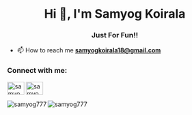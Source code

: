 <h1 align="center">Hi 👋, I'm Samyog Koirala</h1>
<h3 align="center">Just For Fun!!</h3>

- 📫 How to reach me **samyogkoirala18@gmail.com**

<h3 align="left">Connect with me:</h3>
<p align="left">
<a href="https://twitter.com/samyog_koirala7" target="blank"><img align="center" src="https://raw.githubusercontent.com/rahuldkjain/github-profile-readme-generator/master/src/images/icons/Social/twitter.svg" alt="samyog_koirala7" height="30" width="40" /></a>
<a href="https://instagram.com/samyog_koirala.18" target="blank"><img align="center" src="https://raw.githubusercontent.com/rahuldkjain/github-profile-readme-generator/master/src/images/icons/Social/instagram.svg" alt="samyog_koirala.18" height="30" width="40" /></a>
</p>


<p><img align="left" src="https://github-readme-stats.vercel.app/api/top-langs?username=samyog777&show_icons=true&locale=en&layout=compact" alt="samyog777" /></p>

<p><img align="center" src="https://github-readme-streak-stats.herokuapp.com/?user=samyog777&" alt="samyog777" /></p>
